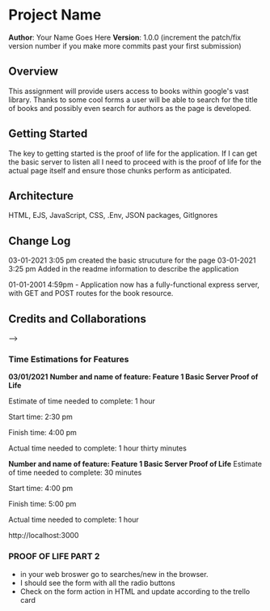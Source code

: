 # Project Name

**Author**: Your Name Goes Here
**Version**: 1.0.0 (increment the patch/fix version number if you make more commits past your first submission)

## Overview
This assignment will provide users access to books within google's vast library. Thanks to some cool forms a user will be able to search for the title of books and possibly even search for authors as the page is developed. 

## Getting Started
The key to getting started is the proof of life for the application. If I can get the basic server to listen all I need to proceed with is the proof of life for the actual page itself and ensure those chunks perform as anticipated. 

## Architecture
HTML, EJS, JavaScript, CSS, .Env, JSON packages, GitIgnores 

## Change Log
03-01-2021 3:05 pm created the basic strucuture for the page
03-01-2021 3:25 pm Added in the readme information to describe the application


01-01-2001 4:59pm - Application now has a fully-functional express server, with GET and POST routes for the book resource.

## Credits and Collaborations
<!-- Give credit (and a link) to other people or resources that helped you build this application. -->
-->


### Time Estimations for Features

**03/01/2021**
**Number and name of feature: Feature 1 Basic Server Proof of Life**

Estimate of time needed to complete: 1 hour

Start time: 2:30 pm

Finish time: 4:00 pm

Actual time needed to complete: 1 hour thirty minutes

**Number and name of feature: Feature 1 Basic Server Proof of Life**
Estimate of time needed to complete: 30 minutes

Start time: 4:00 pm

Finish time: 5:00 pm

Actual time needed to complete: 1 hour 

http://localhost:3000

### PROOF OF LIFE PART 2
- in your web broswer go to searches/new in the browser. 
- I should see the form with all the radio buttons
- Check on the form action in HTML and update according to the trello card

